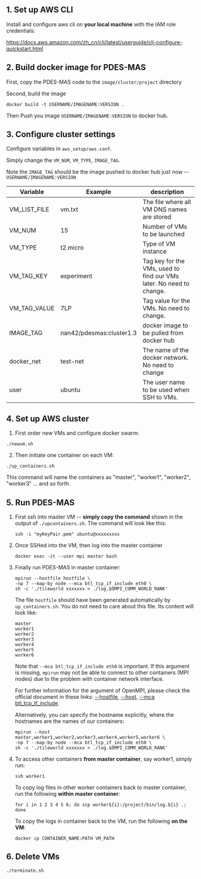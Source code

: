 ## 1. Set up AWS CLI

Install and configure aws cli on **your local machine** with the IAM role credentials:

https://docs.aws.amazon.com/zh_cn/cli/latest/userguide/cli-configure-quickstart.html



## 2. Build docker image for PDES-MAS

First, copy the PDES-MAS code to the  `image/cluster/project` directory

Second, build the image 

```
docker build -t USERNAME/IMAGENAME:VERSION .
```

Then Push you image `USERNAME/IMAGENAME:VERSION` to docker hub.

## 3. Configure cluster settings

Configure variables in `aws_setup/aws.conf`. 

Simply change the `VM_NUM`, `VM_TYPE`, `IMAGE_TAG`. 

Note the `IMAGE_TAG` should be the image pushed to docker hub just now -- `USERNAME/IMAGENAME:VERSION`

| Variable     | Example                  | description                                                  |
| ------------ | ------------------------ | ------------------------------------------------------------ |
| VM_LIST_FILE | vm.txt                   | The file where all VM DNS names are stored                   |
| VM_NUM       | 15                       | Number of VMs to be launched                                 |
| VM_TYPE      | t2.micro                 | Type of VM instance                                          |
| VM_TAG_KEY   | experiment               | Tag key for the VMs, used to find our VMs later. No need to change. |
| VM_TAG_VALUE | 7LP                      | Tag value for the VMs. No need to change.                    |
| IMAGE_TAG    | nan42/pdesmas:cluster1.3 | docker image to be pulled from docker hub                    |
| docker_net   | test-net                 | The name of the docker network. No need to change            |
| user         | ubuntu                   | The user name to be used when SSH to VMs.                    |



## 4. Set up AWS cluster

1. First order new VMs and configure docker swarm:

```
./newvm.sh
```

2. Then initiate one container on each VM:

```
./up_containers.sh
```

This command will name the containers as "master", "worker1", "worker2", "worker3" ... and so forth.

## 5. Run PDES-MAS

1. First ssh into master VM -- **simply copy the command** shown in the output of `./upcontainers.sh`. The command will look like this:

   ```
   ssh -i "myKeyPair.pem" ubuntu@xxxxxxxxx
   ```

2. Once SSHed into the VM, then log into the master container

   ```
   docker exec -it --user mpi master bash
   ```

3. Finally run PDES-MAS in master container:

   ```shell
   mpirun --hostfile hostfile \
   -np 7 --map-by node --mca btl_tcp_if_include eth0 \
   sh -c './tileworld xxxxxxx > ./log.$OMPI_COMM_WORLD_RANK'
   ```

   The file `hostfile` should have been generated automatically by `up_containers.sh`. You do not need to care about this file. Its content will look like:

   ```
   master
   worker1
   worker2
   worker3
   worker4
   worker5
   worker6
   ```

   Note that `--mca btl_tcp_if_include eth0` is important. If this argument is missing, `mpirun` may not be able to connect to other containers (MPI nodes) due to the problem with container network interface.
   
   For further information for the argument of OpenMPI, please check the official document in these links: [--hostfile](https://www.open-mpi.org/faq/?category=running#mpirun-hostfile), [--host](https://www.open-mpi.org/faq/?category=running#mpirun-host), [--mca btl_tcp_if_include](https://www.open-mpi.org/faq/?category=tcp#tcp-selection).

   Alternatively, you can specify the hostname explicitly, where the hostnames are the names of our containers:

   ```shell
   mpirun --host master,worker1,worker2,worker3,worker4,worker5,worker6 \
   -np 7 --map-by node --mca btl_tcp_if_include eth0 \
   sh -c './tileworld xxxxxxx > ./log.$OMPI_COMM_WORLD_RANK'
   ```

4. To access other containers **from master container**, say worker1, simply run:

   ```
   ssh worker1
   ```

   To copy log files in other worker containers back to master container, run the following **within master container**:

   ```shell
   for i in 1 2 3 4 5 6; do scp worker${i}:/project/bin/log.${i} .; done
   ```

   To copy the logs in container back to the VM, run the following **on the VM**:

   ```
   docker cp CONTAINER_NAME:PATH VM_PATH
   ```

   

## 6. Delete VMs

```
./terminate.sh
```

